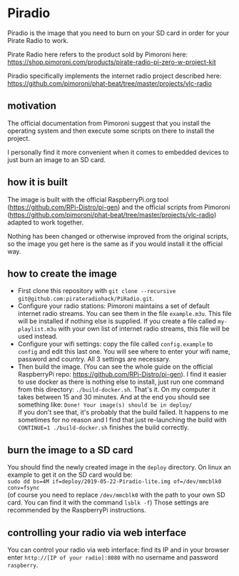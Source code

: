 # Piradio
Piradio is the image that you need to burn on your SD card in order for your Pirate Radio to work.

Pirate Radio here refers to the product sold by Pimoroni here: https://shop.pimoroni.com/products/pirate-radio-pi-zero-w-project-kit

Piradio specifically implements the internet radio project described here: https://github.com/pimoroni/phat-beat/tree/master/projects/vlc-radio


## motivation
The official documentation from Pimoroni suggest that you install the operating system and then execute some scripts on there to install the project.

I personally find it more convenient when it comes to embedded devices to just burn an image to an SD card.

## how it is built
The image is built with the official RaspberryPi.org tool (https://github.com/RPi-Distro/pi-gen) and the official scripts from Pimoroni (https://github.com/pimoroni/phat-beat/tree/master/projects/vlc-radio) adapted to work together. 

Nothing has been changed or otherwise improved from the original scripts, so the image you get here is the same as if you would install it the official way.

## how to create the image
- First clone this repository with `git clone --recursive git@github.com:pirateradiohack/PiRadio.git`.
- Configure your radio stations: Pimoroni maintains a set of default internet radio streams. You can see them in the file `example.m3u`. This file will be installed if nothing else is supplied. If you create a file called `my-playlist.m3u` with your own list of internet radio streams, this file will be used instead.
- Configure your wifi settings: copy the file called `config.example` to `config` and edit this last one. You will see where to enter your wifi name, password and country. All 3 settings are necessary.
- Then build the image. (You can see the whole guide on the official RaspberryPi repo: https://github.com/RPi-Distro/pi-gen). I find it easier to use docker as there is nothing else to install, just run one command from this directory: `./build-docker.sh`. That's it. On my computer it takes between 15 and 30 minutes. And at the end you should see something like: `Done! Your image(s) should be in deploy/`  
If you don't see that, it's probably that the build failed. It happens to me sometimes for no reason and I find that just re-launching the build with `CONTINUE=1 ./build-docker.sh` finishes the build correctly.

## burn the image to a SD card
You should find the newly created image in the `deploy` directory. On linux an example to get it on the SD card would be:  
`sudo dd bs=4M if=deploy/2019-05-22-Piradio-lite.img of=/dev/mmcblk0 conv=fsync`  
(of course you need to replace `/dev/mmcblk0` with the path to your own SD card. You can find it with the command `lsblk -f`)
Those settings are recommended by the RaspberryPi instructions.
 
## controlling your radio via web interface
You can control your radio via web interface: find its IP and in your browser enter `http://[IP of your radio]:8080` with no username and password `raspberry`.
